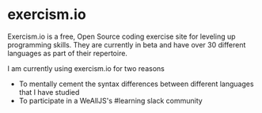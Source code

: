 # exercism.io
Exercism.io is a free, Open Source coding exercise site for leveling up programming skills. They are currently in beta and have over 30 different languages as part of their repertoire.

I am currently using exercism.io for two reasons
* To mentally cement the syntax differences between different languages that I have studied
* To participate in a WeAllJS's \#learning slack community
